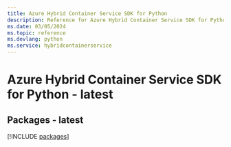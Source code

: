 ```yaml
---
title: Azure Hybrid Container Service SDK for Python
description: Reference for Azure Hybrid Container Service SDK for Python
ms.date: 03/05/2024
ms.topic: reference
ms.devlang: python
ms.service: hybridcontainerservice
---
```

# Azure Hybrid Container Service SDK for Python - latest
## Packages - latest
[!INCLUDE [packages](hybrid-container-service-index.md)]